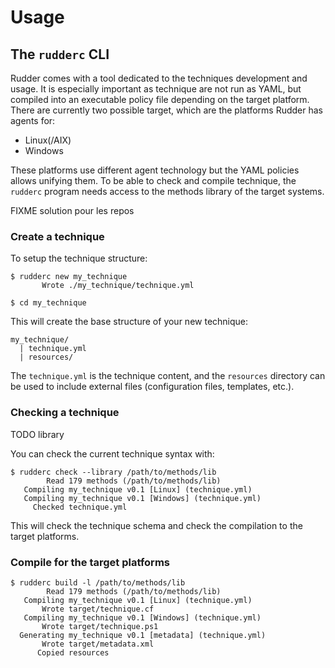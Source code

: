 # Usage

## The `rudderc` CLI

Rudder comes with a tool dedicated to the
techniques development and usage.
It is especially important as technique are not run as YAML, but compiled into
an executable policy file depending on the target platform.
There are currently two possible target, which are the platforms Rudder has agents for:

* Linux(/AIX)
* Windows

These platforms use different agent technology but the YAML policies
allows unifying them.
To be able to check and compile technique, the `rudderc` program
needs access to the methods library of the target systems.

FIXME solution pour les repos

### Create a technique

To setup the technique structure:

```shell
$ rudderc new my_technique
       Wrote ./my_technique/technique.yml

$ cd my_technique
```

This will create the base structure of your new technique:

```text
my_technique/
  | technique.yml
  | resources/
```

The `technique.yml` is the technique content,
and the `resources` directory can be used to include
external files (configuration files, templates, etc.).

### Checking a technique

TODO library

You can check the current technique syntax with:

```shell
$ rudderc check --library /path/to/methods/lib
        Read 179 methods (/path/to/methods/lib)
   Compiling my_technique v0.1 [Linux] (technique.yml)
   Compiling my_technique v0.1 [Windows] (technique.yml)
     Checked technique.yml
```

This will check the technique schema and check the compilation
to the target platforms.

### Compile for the target platforms

```shell
$ rudderc build -l /path/to/methods/lib
        Read 179 methods (/path/to/methods/lib)
   Compiling my_technique v0.1 [Linux] (technique.yml)
       Wrote target/technique.cf
   Compiling my_technique v0.1 [Windows] (technique.yml)
       Wrote target/technique.ps1
  Generating my_technique v0.1 [metadata] (technique.yml)
       Wrote target/metadata.xml
      Copied resources
```